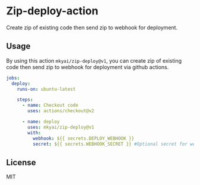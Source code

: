 # Zip-deploy-action

Create zip of existing code then send zip to webhook for deployment.

## Usage

By using this action `mkyai/zip-deploy@v1`, you can create zip of existing code then send zip to webhook for deployment via github actions.

```yaml
jobs:
  deploy:
    runs-on: ubuntu-latest

    steps:
      - name: Checkout code
        uses: actions/checkout@v2

      - name: deploy
        uses: mkyai/zip-deploy@v1
        with:
          webhook: ${{ secrets.DEPLOY_WEBHOOK }}
          secret: ${{ secrets.WEBHOOK_SECRET }} #Optional secret for webhook
```

## License

MIT

